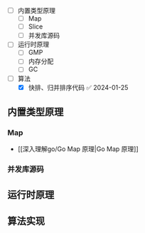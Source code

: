 - [ ] 内置类型原理
	- [ ] Map
	- [ ] Slice
	- [ ] 并发库源码
- [ ] 运行时原理
	- [ ] GMP
	- [ ] 内存分配
	- [ ] GC
- [ ] 算法
	- [x] 快排、归并排序代码 ✅ 2024-01-25

## 内置类型原理

### Map

- [[深入理解go/Go Map 原理|Go Map 原理]]

### 并发库源码

## 运行时原理

## 算法实现
